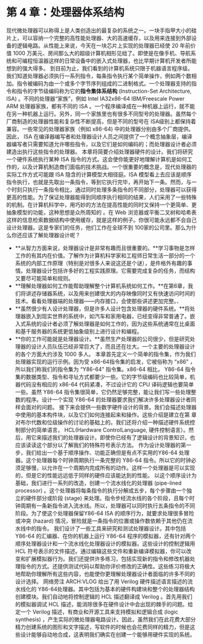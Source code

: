 # 第 4 章：处理器体系结构

现代微处理器可以称得上是人类创造出的最复杂的系统之一。一块手指甲大小的硅片上，可以容纳一个完整的高性能处理器、大的高速缓存，以及用来连接到外部设备的逻辑电路。从性能上来说，今天在一块芯片上实现的处理器已经使 20 年前价值 1000 万美元、房间那么大的超级计算机相形见绌了。即使是在像手机、导航系统和可编程恒温器这样的日常设备中的嵌入式处理器，也比早期计算机开发者所能想到的强大得多。
到目前为止，我们看到的计算机系统只限于机器语言程序级。我们知道处理器必须执行一系列指令，每条指令执行某个简单操作，例如两个数相加。指令被编码为由一个或多个字节序列组成的二进制格式。一个处理器支持的指令和指令的字节级编码称为它的**指令集体系结构** (Instruction-Set Architecture, ISA) 。不同的处理器“家族”，例如 Intel IA32x86-64 IBM/Freescale Power ARM 处理器家族，都有不同的 ISA 。一个程序编译成在一种机器上运行，就不能在另一种机器上运行。另外，同一个家族里也有很多不同型号的处理器。虽然每个厂商制造的处理器性能和复杂性不断提高，但是不同的型号在 ISA级别上都保持着兼容。一些常见的处理器家族（例如 x86-64) 中的处理器分别由多个厂商提供。因此， ISA 在编译器编写者和处理器设计人员之间提供了一个概念抽象层，编译器编写者只需要知道允许哪些指令，以及它们是如何编码的；而处理器设计者必须建造出执行这些指令的处理器。
本章将简要介绍处理器硬件的设计。我们将研究一个硬件系统执行某种 ISA 指令的方式。这会使你能更好地理解计算机是如何工作的，以及计算机制造商们面临的技术挑战。一个很重要的概念是，现代处理器的实际工作方式可能跟 ISA 隐含的计算模型大相径庭。ISA 模型看上去应该是顺序指令执行，也就是先取出一条指令，等到它执行完毕，再开始下一条。然而，与一个时刻只执行一条指令相比，通过同时处理多条指令的不同部分，处理器可以获得更高的性能。为了保证处理器能得到同顺序执行相同的结果，人们采用了一些特殊的机制。在计算机科学中，用巧妙的方法在提高性能的同时又保持一个更简单、更抽象模型的功能，这种思想是众所周知的 。在 Web 浏览器或平衡二叉树和哈希表这样的信息检索数据结构中使用缓存，就是这样的例子。你很可能永远都不会自己设计处理器。这是专家们的任务，他们工作在全球不到 100家的公司里。那么为什么你还应该了解处理器设计呢？
- **从智力方面来说，处理器设计是非常有趣而且很重要的。**学习事物是怎样工作的有其内在价值。了解作为计算机科学家和工程师日常生活一部分的一个系统的内部工作原理（特别是对很多人来说这还是个谜），是件格外有趣的事情。处理器设计包括许多好的工程实践原理。它需要完成复杂的任务，而结构又要尽可能简单和规则。
- **理解处理器如何工作能帮助理解整个计算机系统如何工作。**在第6章，我们将讲述存储器系统，以及用来创建很大的内存映像同时又有快速访问时间的技术。看看处理器端的处理器——内存接口，会使那些讲述更加完整。、
- **虽然很少有人设计处理器，但是许多人设计包含处理器的硬件系统。**将处理器嵌入到现实世界的系统中，如汽车和家用电器，已经变得非常普通了。嵌入式系统的设计者必须了解处理器是如何工作的，因为这些系统通常在比桌面和基千服务器的系统更低抽象级别上进行设计和编程。
- **你的工作可能就是处理器设计。**虽然生产处理器的公司很少，但是研究处理器的设计人员队伍已经非常巨大了，而且还在壮大。一个主要的处理器设计的各个方面大约涉及 1000 多人。
本章首先定义一个简单的指令集，作为我们处理器实现的运行示例。因为受 x86-64指令集的启发，它被俗称为 “x86" ，所以我们称我们的指令集为 “Y86-64" 指令集。x86-64 相比， Y86-64 指令集的数据类型、指令和寻址方式都要少一些。它的字节级编码也比较简单，机器代码没有相应的 x86-64 代码紧凑，不过设计它的 CPU 译码逻辑也要简单一些。虽然 Y86-64 指令集很简单，它仍然足够完整，能让我们写一些处理整数的程序。设计一个实现 Y86-64 的处理器要求我们解决许多处理器设计者同样会面对的问题。
接下来会提供一些数字硬件设计的背景。我们会描述处理器中使用的基本构件块，以及它们如何连接起来和操作。这些介绍是建立在第 章对布尔代数和位级操作的讨论的基础上的。我们还将介绍一种描述硬件系统控制部分的简单语言， HCL(Hardware ControlLanguage, 硬件控制语言）。然后，用它来描述我们的处理器设计。即使你已经有了逻辑设计的背景知识，也应该读读这个部分以了解我们的特殊符号表示方法。
作为设计处理器的第一步，我们给出一个基于顺序操作、功能正确但是有点不实用的Y86-64 处理器。这个处理器每个时钟周期执行一条完整的 Y86-64 指令。所以它的时钟必须足够慢，以允许在一个周期内完成所有的动作。这样一个处理器是可以实现的，但是它的性能远远低于同样的硬件应该能达到的性能。
以这个顺序设计为基础，我们进行一系列的改造，创建一个流水线化的处理器 (pipe-lined processor) 。这个处理器将每条指令的执行分解成五步，每个步骤由一个独立的硬件部分或阶段 (stage) 来处理。指令步经流水线的各个阶段，且每个时钟周期有一条新指令进入流水线。所以，处理器可以同时执行五条指令的不同阶段。为了使这个处理器保留Y86-64 ISA 的顺序行为，就要求处理很多冒险或冲突 (hazard) 情况，冒险就是一条指令的位置或操作数依赖于其他仍在流水线中的指令。
我们设计了一些工具来研究和测试处理器设计。其中包括 Y86-64 的汇编器、在你的机器上运行 Y86-64 程序的模拟器，还有针对两个顺序处理器设计和一个流水线化处理器设计的模拟器。这些设计的控制逻辑用 HCL 符号表示的文件描述。通过编辑这些文件和重新编译模拟器，你可以改变和扩展模拟器行为。我们还提供许多练习，包括实现新的指令和修改机器处理指令的方式。还提供测试代码以帮助你评价修改的正确性。这些练习将极大地帮助你理解所有这些内容，也能使你更理解处理器设计者面临的许多不同的设计选择。
网络旁注 ARCH:VLOG 给出了用 Verilog 硬件描述语言描述的流水线化的 Y86-64处理器。其中包括为基本的硬件构建块和整个的处理器结构创建模块。我们自动地将控制逻辑的 HCL 描述翻译成 Verilog 。首先用我们的模拟器调试 HCL 描述，能消除很多在硬件设计中会出现的棘手的问题。给定一个 Verilog 描述，有商业和开源工具来支持模拟和逻辑合成 (logic synthesis) ，产生实际的微处理器电路设计。因此，虽然我们在此花费大部分精力创建系统的图形和文字描述，写软件的时候也会花费同样的精力，但是这些设计能够自动地合成，这表明我们确实在创建一个能够用硬件实现的系统。
